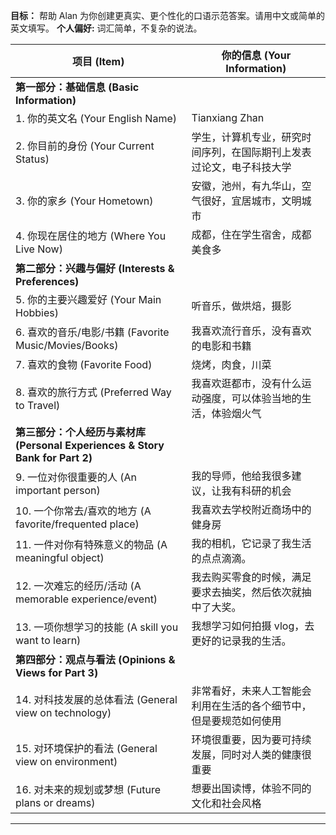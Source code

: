 **目标：** 帮助 Alan 为你创建更真实、更个性化的口语示范答案。请用中文或简单的英文填写。
**个人偏好:** 词汇简单，不复杂的说法。

| 项目 (Item)                                                                   | 你的信息 (Your Information)                                          |
| ----------------------------------------------------------------------------- | -------------------------------------------------------------------- |
| **第一部分：基础信息 (Basic Information)**                                    |                                                                      |
| 1. 你的英文名 (Your English Name)                                             | Tianxiang Zhan                                                       |
| 2. 你目前的身份 (Your Current Status)                                         | 学生，计算机专业，研究时间序列，在国际期刊上发表过论文，电子科技大学 |
| 3. 你的家乡 (Your Hometown)                                                   | 安徽，池州，有九华山，空气很好，宜居城市，文明城市                   |
| 4. 你现在居住的地方 (Where You Live Now)                                      | 成都，住在学生宿舍，成都美食多                                       |
| **第二部分：兴趣与偏好 (Interests & Preferences)**                            |                                                                      |
| 5. 你的主要兴趣爱好 (Your Main Hobbies)                                       | 听音乐，做烘焙，摄影                                                 |
| 6. 喜欢的音乐/电影/书籍 (Favorite Music/Movies/Books)                         | 我喜欢流行音乐，没有喜欢的电影和书籍                                 |
| 7. 喜欢的食物 (Favorite Food)                                                 | 烧烤，肉食，川菜                                                     |
| 8. 喜欢的旅行方式 (Preferred Way to Travel)                                   | 我喜欢逛都市，没有什么运动强度，可以体验当地的生活，体验烟火气       |
| **第三部分：个人经历与素材库 (Personal Experiences & Story Bank for Part 2)** |                                                                      |
| 9. 一位对你很重要的人 (An important person)                                   | 我的导师，他给我很多建议，让我有科研的机会                           |
| 10. 一个你常去/喜欢的地方 (A favorite/frequented place)                       | 我喜欢去学校附近商场中的健身房                                       |
| 11. 一件对你有特殊意义的物品 (A meaningful object)                            | 我的相机，它记录了我生活的点点滴滴。                                 |
| 12. 一次难忘的经历/活动 (A memorable experience/event)                        | 我去购买零食的时候，满足要求去抽奖，然后依次就抽中了大奖。           |
| 13. 一项你想学习的技能 (A skill you want to learn)                            | 我想学习如何拍摄 vlog，去更好的记录我的生活。                        |
| **第四部分：观点与看法 (Opinions & Views for Part 3)**                        |                                                                      |
| 14. 对科技发展的总体看法 (General view on technology)                         | 非常看好，未来人工智能会利用在生活的各个细节中，但是要规范如何使用   |
| 15. 对环境保护的看法 (General view on environment)                            | 环境很重要，因为要可持续发展，同时对人类的健康很重要                 |
| 16. 对未来的规划或梦想 (Future plans or dreams)                               | 想要出国读博，体验不同的文化和社会风格                               |

---
